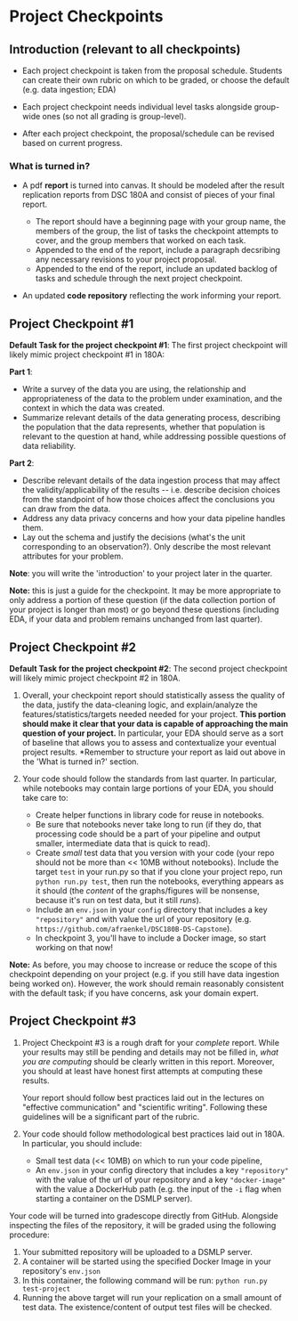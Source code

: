 # Project Checkpoints

## Introduction (relevant to all checkpoints)

-   Each project checkpoint is taken from the proposal
    schedule. Students can create their own rubric on which to be
    graded, or choose the default (e.g. data ingestion; EDA)

-   Each project checkpoint needs individual level tasks alongside
    group-wide ones (so not all grading is group-level).

-   After each project checkpoint, the proposal/schedule can be
    revised based on current progress.
    
### What is turned in?

-   A pdf **report** is turned into canvas. It should be modeled after
    the result replication reports from DSC 180A and consist of pieces
    of your final report.
    -   The report should have a beginning page with your group name,
        the members of the group, the list of tasks the checkpoint
        attempts to cover, and the group members that worked on each
        task.
    -   Appended to the end of the report, include a paragraph
        decsribing any necessary revisions to your project proposal.
    -   Appended to the end of the report, include an updated backlog
        of tasks and schedule through the next project checkpoint.

-   An updated **code repository** reflecting the work informing your
    report.
    
## Project Checkpoint #1

**Default Task for the project checkpoint #1**: The first project
checkpoint will likely mimic project checkpoint #1 in 180A:

**Part 1**:

-   Write a survey of the data you are using, the relationship and
    appropriateness of the data to the problem under examination, and
    the context in which the data was created.
-   Summarize relevant details of the data generating process,
    describing the population that the data represents, whether that
    population is relevant to the question at hand, while addressing
    possible questions of data reliability.
    
**Part 2**:

-   Describe relevant details of the data ingestion process that may
    affect the validity/applicability of the results -- i.e. describe
    decision choices from the standpoint of how those choices affect
    the conclusions you can draw from the data.
-   Address any data privacy concerns and how your data pipeline
    handles them.
-   Lay out the schema and justify the decisions (what's the unit
    corresponding to an observation?). Only describe the most relevant
    attributes for your problem.
    
**Note**: you will write the 'introduction' to your project later in
the quarter.

**Note:** this is just a guide for the checkpoint. It may be more
appropriate to only address a portion of these question (if the data
collection portion of your project is longer than most) or go beyond
these questions (including EDA, if your data and problem remains
unchanged from last quarter).

## Project Checkpoint #2

**Default Task for the project checkpoint #2**: The second project
checkpoint will likely mimic project checkpoint #2 in 180A.

1. Overall, your checkpoint report should statistically assess the
   quality of the data, justify the data-cleaning logic, and
   explain/analyze the features/statistics/targets needed needed for
   your project. **This portion should make it clear that your data is
   capable of approaching the main question of your project.** In
   particular, your EDA should serve as a sort of baseline that allows
   you to assess and contextualize your eventual project
   results. *Remember to structure your report as laid out above in
   the 'What is turned in?' section.
   
2. Your code should follow the standards from last quarter. In
   particular, while notebooks may contain large portions of your EDA,
   you should take care to:
   * Create helper functions in library code for reuse in notebooks.
   * Be sure that notebooks never take long to run (if they do, that
     processing code should be a part of your pipeline and output
     smaller, intermediate data that is quick to read).
   * Create *small* test data that you version with your code (your
     repo should not be more than << 10MB without notebooks). Include
     the target `test` in your run.py so that if you clone your
     project repo, run `python run.py test`, then run the notebooks,
     everything appears as it should (the *content* of the
     graphs/figures will be nonsense, because it's run on test data,
     but it still *runs*).
   * Include an `env.json` in your `config` directory that includes a
     key `"repository"` and with value the url of your repository
     (e.g. `https://github.com/afraenkel/DSC180B-DS-Capstone`).
   * In checkpoint 3, you'll have to include a Docker image, so start
     working on that now!
     
**Note:** As before, you may choose to increase or reduce the scope of
this checkpoint depending on your project (e.g. if you still have data
ingestion being worked on). However, the work should remain reasonably
consistent with the default task; if you have concerns, ask your
domain expert.


## Project Checkpoint #3

1. Project Checkpoint #3 is a rough draft for your *complete*
   report. While your results may still be pending and details may not
   be filled in, *what you are computing* should be clearly written in
   this report. Moreover, you should at least have honest first
   attempts at computing these results. 
   
   Your report should follow best practices laid out in the lectures
   on "effective communication" and "scientific writing". Following
   these guidelines will be a significant part of the rubric.
   
2. Your code should follow methodological best practices laid out in
   180A. In particular, you should include:
   * Small test data (<< 10MB) on which to run your code pipeline,
   * An `env.json` in your config directory that includes a key
     `"repository"` with the value of the url of your repository and a
     key `"docker-image"` with the value a DockerHub path (e.g. the
    input of the `-i` flag when starting a container on the DSMLP
    server).


Your code will be turned into gradescope directly from
GitHub. Alongside inspecting the files of the repository, it will
be graded using the following procedure:

1. Your submitted repository will be uploaded to a DSMLP server.
2. A container will be started using the specified Docker Image in
   your repository's `env.json`
3. In this container, the following command will be run: `python
   run.py test-project`
4. Running the above target will run your replication on a small
   amount of test data. The existence/content of output test files
   will be checked.







